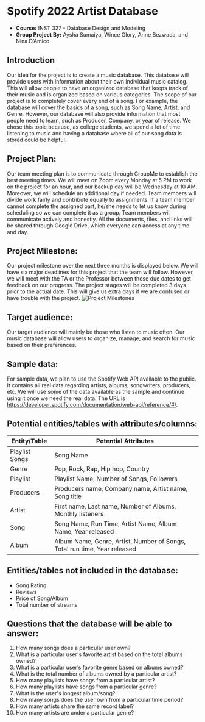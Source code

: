 # Spotify 2022 Artist Database
- **Course:** INST 327 - Database Design and Modeling
- **Group Project By:** Aysha Sumaiya, Wince Glory, Anne Bezwada, and Nina D’Amico

## Introduction
Our idea for the project is to create a music database. This database will provide users with information about their own individual music catalog. This will allow people to have an organized database that keeps track of their music and is organized based on various categories.
The scope of our project is to completely cover every end of a song. For example, the database will cover the basics of a song, such as Song Name, Artist, and Genre. However, our database will also provide information that most people need to learn, such as Producer, Company, or year of release. We chose this topic because, as college students, we spend a lot of time listening to music and having a database where all of our song data is stored could be helpful.

## Project Plan: 
Our team meeting plan is to communicate through GroupMe to establish the best meeting times. We will meet on Zoom every Monday at 5 PM to work on the project for an hour, and our backup day will be Wednesday at 10 AM. Moreover, we will schedule an additional day if needed.
Team members will divide work fairly and contribute equally to assignments. If a team member cannot complete the assigned part, he/she needs to let us know during scheduling so we can complete it as a group. Team members will communicate actively and honestly. All the documents, files, and links will be shared through Google Drive, which everyone can access at any time and day. 

## Project Milestone: 
Our project milestone over the next three months is displayed below. We will have six major deadlines for this project that the team will follow. However, we will meet with the TA or the Professor between those due dates to get feedback on our progress. The project stages will be completed 3 days prior to the actual date. This will give us extra days if we are confused or have trouble with the project. 
![Project Milestones](https://github.com/asumaiya74/Spotify-2022-Artist-Database/assets/90868294/6c574354-7921-44b1-9776-c10c1dda2419)




## Target audience:  
Our target audience will mainly be those who listen to music often. Our music database will allow users to organize, manage, and search for music based on their preferences.

## Sample data:  
For sample data, we plan to use the Spotify Web API available to the public. It contains all real data regarding artists, albums, songwriters, producers, etc. We will use some of the data available as the sample and continue using it once we need the real data. The URL is https://developer.spotify.com/documentation/web-api/reference/#/. 

## Potential entities/tables with attributes/columns:  
| Entity/Table | Potential Attributes |
|----------|----------|
| Playlist Songs  | Song Name | 
| Genre | Pop, Rock, Rap, Hip hop, Country | 
| Playlist  | Playlist Name, Number of Songs, Followers  | 
| Producers | Producers name, Company name, Artist name, Song title  | 
| Artist | First name, Last name, Number of Albums, Monthly listeners |
| Song   | Song Name, Run Time, Artist Name, Album Name, Year released |
| Album  | Album Name, Genre, Artist, Number of Songs, Total run time, Year released  | 

## Entities/tables not included in the database:  
- Song Rating
- Reviews
- Price of Song/Album
- Total number of streams

## Questions that the database will be able to answer:  
1. How many songs does a particular user own?
2. What is a particular user's favorite artist based on the total albums owned?
3. What is a particular user’s favorite genre based on albums owned?
4. What is the total number of albums owned by a particular artist?
5. How many playlists have songs from a particular artist?
6. How many playlists have songs from a particular genre?
7. What is the user's longest album/song?
8. How many songs does the user own from a particular time period?
9. How many artists share the same record label?
10. How many artists are under a particular genre?

